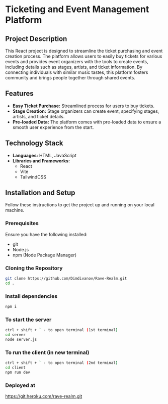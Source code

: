 # Ticketing and Event Management Platform

## Project Description

This React project is designed to streamline the ticket purchasing and event creation process. The platform allows users to easily buy tickets for various events and provides event organizers with the tools to create events, including details such as stages, artists, and ticket information. By connecting individuals with similar music tastes, this platform fosters community and brings people together through shared events.

## Features

-   **Easy Ticket Purchase:** Streamlined process for users to buy tickets.
-   **Stage Creation:** Stage organizers can create event, specifying stages, artists, and ticket details.
-   **Pre-loaded Data:** The platform comes with pre-loaded data to ensure a smooth user experience from the start.

## Technology Stack

-   **Languages:** HTML, JavaScript
-   **Libraries and Frameworks:**
    -   React
    -   Vite
    -   TailwindCSS

## Installation and Setup

Follow these instructions to get the project up and running on your local machine.

### Prerequisites

Ensure you have the following installed:

-   git
-   Node.js
-   npm (Node Package Manager)

### Cloning the Repository

```sh
git clone https://github.com/Dimdivanov/Rave-Realm.git
cd .
```

### Install dependencies

```sh
npm i
```

### To start the server

```sh
ctrl + shift + ` - to open terminal (1st terminal)
cd server
node server.js
```

### To run the client (in new terminal)

```sh
ctrl + shift + ` - to open terminal (2nd terminal)
cd client
npm run dev
```

### Deployed at

https://git.heroku.com/rave-realm.git
